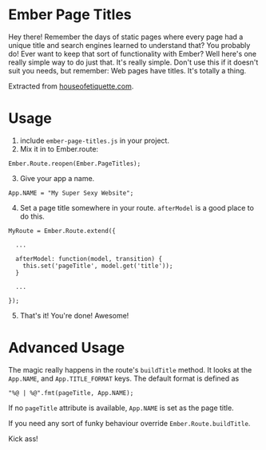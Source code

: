 Ember Page Titles
=================

Hey there! Remember the days of static pages where every page had a unique title
and search engines learned to understand that? You probably do! Ever want to
keep that sort of functionality with Ember? Well here's one really simple way to
do just that. It's really simple. Don't use this if it doesn't suit you needs,
but remember: Web pages have titles. It's totally a thing.

Extracted from [houseofetiquette.com](https://houseofetiquette.com).

Usage
=====

1. include `ember-page-titles.js` in your project.
2. Mix it in to Ember.route:
```
Ember.Route.reopen(Ember.PageTitles);
```
3. Give your app a name.
```
App.NAME = "My Super Sexy Website";
```
4. Set a page title somewhere in your route. `afterModel` is a good place to do
   this.
```
MyRoute = Ember.Route.extend({

  ...

  afterModel: function(model, transition) {
    this.set('pageTitle', model.get('title'));
  }

  ...

});
```
5. That's it! You're done! Awesome!

Advanced Usage
==============

The magic really happens in the route's `buildTitle` method. It looks at the
`App.NAME`, and `App.TITLE_FORMAT` keys. The default format is defined as
```
"%@ | %@".fmt(pageTitle, App.NAME);
```
If no `pageTitle` attribute is available, `App.NAME` is set as the page title.

If you need any sort of funky behaviour override `Ember.Route.buildTitle`.

Kick ass!
